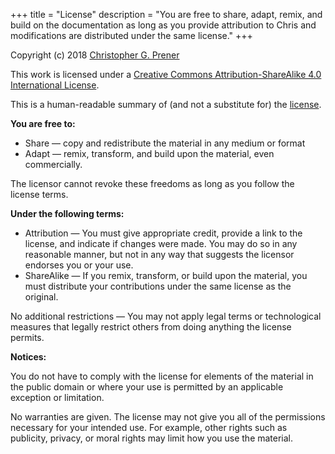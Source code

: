 +++
title = "License"
description = "You are free to share, adapt, remix, and build on the documentation as long as you provide attribution to Chris and modifications are distributed under the same license."
+++

Copyright (c) 2018 [Christopher G. Prener](http://chris-prener.github.io)

This work is licensed under a [Creative Commons Attribution-ShareAlike 4.0 International License](https://creativecommons.org/licenses/by-sa/4.0/).

This is a human-readable summary of (and not a substitute for) the [license](https://creativecommons.org/licenses/by-sa/4.0/legalcode).

**You are free to:**

- Share — copy and redistribute the material in any medium or format
- Adapt — remix, transform, and build upon the material, even commercially.

The licensor cannot revoke these freedoms as long as you follow the license terms.

**Under the following terms:**

- Attribution — You must give appropriate credit, provide a link to the license, and indicate if changes were made. You may do so in any reasonable manner, but not in any way that suggests the licensor endorses you or your use.
- ShareAlike — If you remix, transform, or build upon the material, you must distribute your contributions under the same license as the original.

No additional restrictions — You may not apply legal terms or technological measures that legally restrict others from doing anything the license permits.

**Notices:**

You do not have to comply with the license for elements of the material in the public domain or where your use is permitted by an applicable exception or limitation.

No warranties are given. The license may not give you all of the permissions necessary for your intended use. For example, other rights such as publicity, privacy, or moral rights may limit how you use the material.
